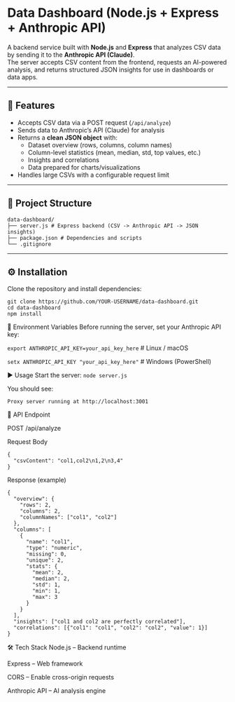 # Data Dashboard (Node.js + Express + Anthropic API)

A backend service built with **Node.js** and **Express** that analyzes CSV data by sending it to the **Anthropic API (Claude)**.  
The server accepts CSV content from the frontend, requests an AI-powered analysis, and returns structured JSON insights for use in dashboards or data apps.

---

## 🚀 Features
- Accepts CSV data via a POST request (`/api/analyze`)
- Sends data to Anthropic’s API (Claude) for analysis
- Returns a **clean JSON object** with:
  - Dataset overview (rows, columns, column names)
  - Column-level statistics (mean, median, std, top values, etc.)
  - Insights and correlations
  - Data prepared for charts/visualizations
- Handles large CSVs with a configurable request limit

---

## 📂 Project Structure
```
data-dashboard/
├── server.js # Express backend (CSV -> Anthropic API -> JSON insights)
├── package.json # Dependencies and scripts
└── .gitignore
```

---

## ⚙️ Installation

Clone the repository and install dependencies:

```
git clone https://github.com/YOUR-USERNAME/data-dashboard.git
cd data-dashboard
npm install
```
🔑 Environment Variables
Before running the server, set your Anthropic API key:


`export ANTHROPIC_API_KEY=your_api_key_here`   # Linux / macOS

`setx ANTHROPIC_API_KEY "your_api_key_here"`  # Windows (PowerShell)

▶️ Usage
Start the server:
``node server.js``

You should see:

``Proxy server running at http://localhost:3001``

📡 API Endpoint

POST /api/analyze

Request Body

```
{
  "csvContent": "col1,col2\n1,2\n3,4"
}
```
Response (example)

```
{
  "overview": {
    "rows": 2,
    "columns": 2,
    "columnNames": ["col1", "col2"]
  },
  "columns": [
    {
      "name": "col1",
      "type": "numeric",
      "missing": 0,
      "unique": 2,
      "stats": {
        "mean": 2,
        "median": 2,
        "std": 1,
        "min": 1,
        "max": 3
      }
    }
  ],
  "insights": ["col1 and col2 are perfectly correlated"],
  "correlations": [{"col1": "col1", "col2": "col2", "value": 1}]
}
```

🛠️ Tech Stack
Node.js – Backend runtime

Express – Web framework

CORS – Enable cross-origin requests

Anthropic API – AI analysis engine

